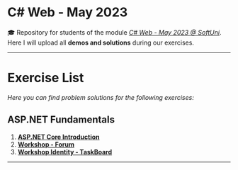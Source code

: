 # C# Web - May 2023
🎓 Repository for students of the module [*C# Web - May 2023 @ SoftUni*](https://softuni.bg/modules/108/csharp-web-may-2023/1404). Here I will upload all **demos and solutions** during our exercises.
***
# Exercise List
*Here you can find problem solutions for the following exercises:*
## ASP.NET Fundamentals
1. [**ASP.NET Core Introduction**](https://github.com/KrIsKa7a/CSharpWeb-May2023/tree/main/ASP.NET%20Fundamentals/E01.%20ASP.NET%20Core%20Introduction)
2. [**Workshop - Forum**](https://github.com/KrIsKa7a/CSharpWeb-May2023/tree/main/ASP.NET%20Fundamentals/E02.%20Workshop%20-%20Forum)
3. [**Workshop Identity - TaskBoard**](https://github.com/KrIsKa7a/CSharpWeb-May2023/tree/main/ASP.NET%20Fundamentals/E03.%20Identity%20Workshop%20-%20TaskBoard)

***
 
